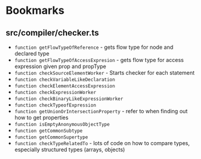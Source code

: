 # Bookmarks
## src/compiler/checker.ts
+ `function getFlowTypeOfReference` - gets flow type for node and declared type
+ `function getFlowTypeOfAccessExpresion` - gets flow type for access expression given prop and propType
+ `function checkSourceElementWorker` - Starts checker for each statement
+ `function checkVariableLikeDeclaration`
+ `function checkElementAccessExpression`
+ `function checkExpressionWorker`
+ `function checkBinaryLikeExpressionWorker`
+ `function checkTypeofExpression`
+ `function getUnionOrIntersectionProperty` - refer to when finding out how to get properties
+ `function isEmptyAnonymousObjectType`
+ `function getCommonSubtype`
+ `function getCommonSupertype`
+ `function checkTypeRelatedTo` - lots of code on how to compare types, especially structured types (arrays, objects)
